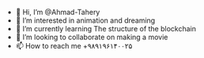 - 👋 Hi, I’m @Ahmad-Tahery
- 👀 I’m interested in animation and dreaming
- 🌱 I’m currently learning The structure of the blockchain
- 💞️ I’m looking to collaborate on making a movie
- 📫 How to reach me +۹۸۹۱۹۶۱۴٠٠۲۵

<!---
Ahmad-Tahery/Ahmad-Tahery is a ✨ special ✨ repository because its `README.md` (this file) appears on your GitHub profile.
You can click the Preview link to take a look at your changes.
--->
